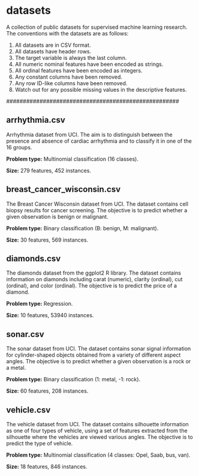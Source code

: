 # datasets
A collection of public datasets for supervised machine learning research. 
The conventions with the datasets are as follows:
1. All datasets are in CSV format.
2. All datasets have header rows.
3. The target variable is always the last column.
4. All numeric nominal features have been encoded as strings.
5. All ordinal features have been encoded as integers.
6. Any constant columns have been removed. 
7. Any row ID-like columns have been removed.
8. Watch out for any possible missing values in the descriptive features.

####################################################

## arrhythmia.csv
Arrhythmia dataset from UCI. The aim is to distinguish between the presence and absence of cardiac arrhythmia and to classify it in one of the 16 groups. 

**Problem type:** Multinomial classification (16 classes).

**Size:** 279 features, 452 instances.

## breast_cancer_wisconsin.csv
The Breast Cancer Wisconsin dataset from UCI. The dataset contains cell biopsy results for cancer screening. The objective is to predict whether a given observation is benign or malignant.

**Problem type:** Binary classification (B: benign, M: malignant).

**Size:** 30 features, 569 instances.

## diamonds.csv
The diamonds dataset from the ggplot2 R library. The dataset contains information on diamonds including carat (numeric), clarity (ordinal), cut (ordinal), and color (ordinal). The objective is to predict the price of a diamond.

**Problem type:** Regression.

**Size:** 10 features, 53940 instances.

## sonar.csv
The sonar dataset from UCI. The dataset contains sonar signal information for cylinder-shaped objects obtained from a variety of different aspect angles. The objective is to predict whether a given observation is a rock or a metal.

**Problem type:** Binary classification (1: metal, -1: rock).

**Size:** 60 features, 208 instances.

## vehicle.csv 
The vehicle dataset from UCI. The dataset contains silhouette information as one of four types of vehicle, using a set of features extracted from the silhouette where the vehicles are viewed various angles. The objective is to predict the type of vehicle.

**Problem type:** Multinomial classification (4 classes: Opel, Saab, bus, van).

**Size:** 18 features, 846 instances.

